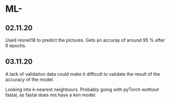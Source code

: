 # ML-

## 02.11.20
Used resnet18 to predict the pictures. Gets an accuray of around 95 % after 6 epochs. 

## 03.11.20
A lack of validation data could make it difficult to validate the result of the accuracy of the model.

Looking into k-nearest neighbours. Probably going with pyTorch wothout fastai, as fastai does not have a knn model. 
